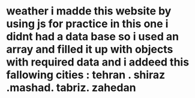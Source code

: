# weather i madde this website by using js for practice in this one i didnt had a data base so i used an array and filled it up with objects with required data and i addeed this fallowing cities : tehran . shiraz .mashad. tabriz. zahedan
